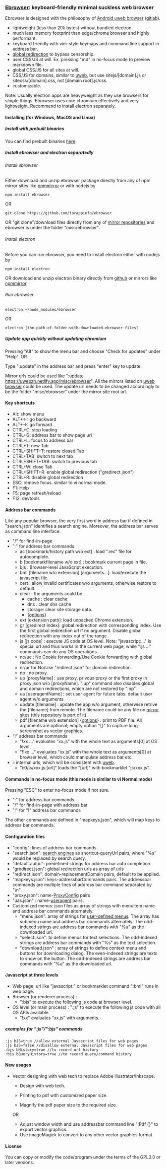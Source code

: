 ### [Ebrowser](https://github.com/torappinfo/ebrowser): keyboard-friendly minimal suckless web browser
Ebrowser is designed with the philosophy of [Android uweb browser](https://github.com/torappinfo/uweb) ([gitlab](https://gitlab.com/jamesfengcao/uweb)).

- lightweight (less than 20k bytes) without bundled electron.
- much less memory footprint than edge/chrome browser and highly performant.
- keyboard friendly with vim-style keymaps and command line support in address bar.
- <a href="https://uweb.surge.sh/en/redirect/index.html#" onclick="if(notRepo()){location='../redirect/index.html#';return false;}">global redirection</a> to bypass censorship.
- user CSS/JS at will. Ex. pressing "md" in no-focus mode to preview markdown file.
- global CSS/JS for all sites at will.
- CSS/JS for domains, similar to [uweb](https://jamesfengcao.gitlab.io/uweb/en/sitejs/index.html), but use sitejs/[domain].js or sitecss/[domain].css, not [domain root].js/css.
- customizable.

Note: Usually electron apps are heavyweight as they use browsers for simple things. Ebrowser uses core chromium effectively and very lightweight. Recommend to install electron separately.

#### Installing (for Windows, MacOS and Linux)
##### Install with prebuilt binaries
You can find prebuilt binaries [here](https://github.com/torappinfo/ebrowser/releases).

##### Install ebrowser and electron separatedly
###### Install ebrowser
Either download and unzip ebrowser package directly from any of npm mirror sites like [npmmirror](https://npmmirror.com/package/ebrowser) or with nodejs by

    npm install ebrowser

OR

    git clone https://github.com/torappinfo/ebrowser

OR "git clone"/download files directly from any of [mirror repositories](https://gitlab.com/jamesfengcao/uweb/-/blob/master/en/mirrors.md) and ebrowser is under the folder "misc/ebrowser".

###### Install electron
Before you can run ebrowser, you need to install electron either with nodejs by

    npm install electron

OR download and unzip electron binary directly from [github](https://github.com/electron/electron/releases) or mirrors like [npmmirror](https://registry.npmmirror.com/binary.html?path=electron).

###### Run ebrowser

    electron ~/node_modules/ebrowser

OR

    electron [the-path-of-folder-with-downloaded-ebrowser-files]

##### Update app quickly without updating chromium
Pressing "Alt" to show the menu bar and choose "Check for updates" under "Help". OR

Type ":update" in the address bar and press "enter" key to update.

Mirror urls could be used like ":update https://uwebzh.netlify.app/misc/ebrowser". All the mirrors listed on [uweb browser](https://uwebzh.netlify.app/en/readme/index.html) could be used. The update url needs to be changed accordingly to be the folder "misc/ebrowser" under the mirror site root url.

#### Key shortcuts
- Alt: show menu
- ALT+<-: go backward
- ALT+->: go forward
- CTRL+C: stop loading
- CTRL+G: address bar to show page url
- CTRL+L: focus to address bar
- CTRL+T: new Tab
- CTRL+SHIFT+T: restore closed Tab
- CTRL+TAB: switch to next tab
- CTRL+SHIFT+TAB: switch to previous tab
- CTRL+W: close Tab
- CTRL+SHIFT+R: enable global redirection ("gredirect.json")
- CTRL+R: disable global redirection
- ESC: remove focus. similar to vi normal mode.
- F1: Help
- F5: page refresh/reload
- F12: devtools

#### Address bar commands
Like any popular browser, the very first word in address bar if defined in "search.json" identifies a search engine. Moreover, the address bar serves as command line interface:
- "/" for find-in-page
- ":" for address bar commands
  - ac [bookmark/history path w/o ext] : load ".rec" file for autocomplete.
  - b [bookmarkfilename w/o ext] : bookmark current page in file.
  - bjs : Browser-level JavaScript execution.
  - bml [filename w/o extension] [arguments...]: load/execute the javascript file.
  - cert : allow invalid certificates w/o arguments, otherwise restore to default.
  - clear : the arguments could be
    - cache : clear cache
    - dns : clear dns cache
    - storage: clear site storage data.
    - {[options](https://www.electronjs.org/docs/latest/api/session#sescleardataoptions)}
  - ext [extension path]: load unpacked Chrome extension.
  - gr [gredirect index]: global redirection with corresponding index. Use the first global redirection url if no argument. Disable global redirection with any index out of the range.
  - js [js code] : execute JS code at OS level. Note: "javascript:..." is special url and thus works in the current web page, while ":js ..." commands can do any OS operations. 
  - nc/uc : No Cookie forwarding/Use Cookie forwarding with global redirection.
  - nr/ur for No/Use "redirect.json" for domain redirection.
  - np : no proxy.
  - up [proxyName] : use proxy. privous proxy or the first proxy in proxy.json w/o [proxyName]. ":up" command also disables global and domain redirections, which are not restored by ":np".
  - ua [useragentName] : set user agent for future tabs. default user agent w/o arguments.
  - update [filename] : update the app w/o argument, otherwise retrive the [filename] from remote. The filename could be any file on [mirror sites](https://jamesfengcao.gitlab.io/uweb/en/readme/index.html) (this repository is part of it).
  - pdf [filename w/o extension] {[options](https://www.electronjs.org/docs/latest/api/web-contents#contentsprinttopdfoptions)} : print to PDF file. All arguments are optional; empty option "{}" to capture long screenshot as vector graphics.
- "!" address bar commands  
  - "!xx ..." evaluates "xx.js" with the whole text as arguments[0] at OS level.
  - "!!xx ..." evaluates "xx.js" with the whole text as arguments[0] at browser level, which could manipulate address bar etc.
- i: internal urls, which will be consistent with [uweb](https://jamesfengcao.gitlab.io/uweb/en/links/index.html).
  - "i:0/js/xxx.js:[url]" loads the "[url]" with bookmarklet "js/xxx.js".

#### Commands in no-focus mode (this mode is similar to vi Normal mode)
Pressing "ESC" to enter no-focus mode if not sure.
- ":" for address bar commands
- "/" for find-in-page with address bar
- "!" for "!" address bar commands

The other commands are defined in "mapkeys.json", which will map keys to address bar commands.

#### Configuration files
- "config": lines of address bar commands.
- "search.json": <a href="https://jamesfengcao.gitlab.io/uweb/en/search/index.html" onclick="if(notRepo()){location='../search/index.html#';return false;}">search engines</a> as shortcut-queryUrl pairs, where "%s" would be replaced by search query.
- "default.autoc": predefined strings for address bar auto completion.
- "gredirect.json": global redirection urls as array of urls
- "redirect.json": domain-replacementDomain pairs, default to be applied.
- "mapkeys.json": keys-addressbarCommands pairs. The addressbar commands are multiple lines of address bar command separated by "\n".
- "proxy.json": name-[ProxyConfig](https://www.electronjs.org/docs/latest/api/structures/proxy-config) pairs
- "uas.json" : name-<a href="https://jamesfengcao.gitlab.io/uweb/en/useragents/index.html" onclick="if(notRepo()){location='../useragents/index.html#';return false;}">useragent</a> pairs.
- Customized menus: json files as array of strings with menuitem name and address bar commands alternately.
  - "menu.json": array of strings for <a href="https://jamesfengcao.gitlab.io/uweb/en/urls/index.html" onclick="if(notRepo()){location='../urls/index.html#';return false;}">user-defined menus</a>. The array has submenu name and address bar commands alternately. The odd-indexed strings are address bar commands with "%u" as the downloaded url.
  - "select.json": to define menus for text selections. The odd-indexed strings are address bar commands with "%s" as the text selection.
  - "download.json" : array of strings to define context menu and buttons for downloading dialog. The even-indexed strings are texts to show on the button. The odd-indexed strings are address bar commands with "%u" as the downloaded url.

#### Javascript at three levels
- Web page: url like "javascript:" or bookmarklet command ":bml" runs in web page.
- Browser (or renderer process) :
  - ":bjs" to execute the following js code at browser level.
- OS level (or main process) : ":js" to execute the following js code with all OS APIs available.
  - "!xx" evaluates "xx.js" with arguments.

##### examples for ":js"/":bjs" commands

    :js bJS=true //allow external Javascript files for web pages
    :js bJS=false //disallow external Javascript files for web pages
    :bjs bHistory=true //to record url history
    :bjs bQueryHistory=true //to record query/command history

#### New usages
- Vector designing with web tech to replace Adobe Illustrator/Inkscape.
  - Design with web tech.
  
  - Printing to pdf with customized paper size.
  - Magnify the pdf paper size to the required size.

  OR
  
  - Adjust window width and use addressbar command line ":Pdf {}" to export vector graphics.
  - Use imageMagick to convert to any other vector graphics format.

#### License
You can copy or modify the code/program under the terms of the GPL3.0 or later versions.